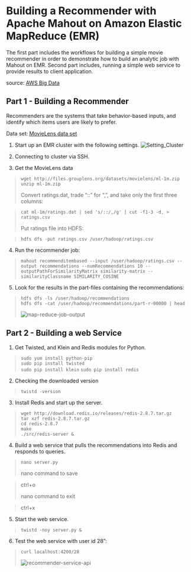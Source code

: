 # Building a Recommender with Apache Mahout on Amazon Elastic MapReduce (EMR)

The first part includes the workflows for building a simple movie recommender in order to demonstrate how to build an analytic job with Mahout on EMR.
Second part includes, running a simple web service to provide results to client application.

source: [AWS Big Data](https://aws.amazon.com/blogs/big-data/building-a-recommender-with-apache-mahout-on-amazon-elastic-mapreduce-emr/)   

## Part 1 - Building a Recommender

Recommenders are the systems that take behavior-based inputs, and identify which items users are likely to prefer. 

Data set: [MovieLens data set](http://grouplens.org/datasets/movielens/)

1. Start up an EMR cluster with the following settings.
![Setting_Cluster](https://user-images.githubusercontent.com/80620663/111989951-6db5ea00-8b38-11eb-983f-081bfd466df4.PNG)
2. Connecting to cluster via SSH.

3. Get the MovieLens data
> `wget http://files.grouplens.org/datasets/movielens/ml-1m.zip`  
> `unzip ml-1m.zip`
> 
> Convert ratings.dat, trade “::” for “,”, and take only the first three columns:

> `cat ml-1m/ratings.dat | sed 's/::/,/g' | cut -f1-3 -d, > ratings.csv`
> 
> Put ratings file into HDFS:

> `hdfs dfs -put ratings.csv /user/hadoop/ratings.csv`
> 
4. Run the recommender job:
> `mahout recommenditembased --input /user/hadoop/ratings.csv --output recommendations --numRecommendations 10 --outputPathForSimilarityMatrix similarity-matrix --similarityClassname SIMILARITY_COSINE`
5. Look for the results in the part-files containing the recommendations:
> `hdfs dfs -ls /user/hadoop/recommendations`  
> `hdfs dfs -cat /user/hadoop/recommendations/part-r-00000 | head`  
> 
> ![map-reduce-job-output](./screens/map-reduce-job-output.png)

## Part 2 - Building a web Service

1. Get Twisted, and Klein and Redis modules for Python.
> `sudo yum install python-pip`  
> `sudo pip install twisted`  
> `sudo pip install klein`
> `sudo pip install redis`
2. Checking the downloaded version
> `twistd -version`  
3. Install Redis and start up the server.
> `wget http://download.redis.io/releases/redis-2.8.7.tar.gz`  
> `tar xzf redis-2.8.7.tar.gz`  
> `cd redis-2.8.7`  
> `make`  
> `./src/redis-server &`  
4. Build a web service that pulls the recommendations into Redis and responds to queries.  
> `nano server.py` 
> 
> nano command to save

> ctrl+o 
>
> nano command to exit

> ctrl+x
5. Start the web service.
> `twistd -noy server.py &`
6. Test the web service with user id 28”:
> `curl localhost:4200/28`  
> 
> ![recommender-service-api](./screens/recommender-service-api.png)
